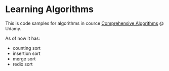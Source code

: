 # Learning Algorithms


This is code samples for algorithms in cource [Comprehensive Algorithms](https://www.udemy.com/comprehensive-algorithms/#/) @ Udamy.

As of now it has:

 * counting sort
 * insertion sort
 * merge sort
 * redix sort

